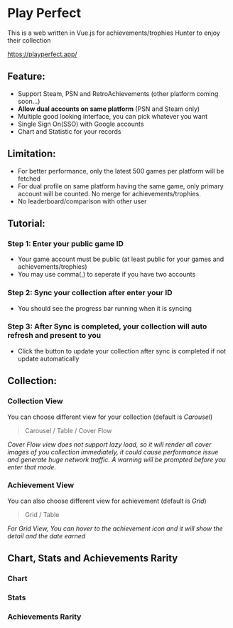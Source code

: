 # Play Perfect
This is a web written in Vue.js for achievements/trophies Hunter to enjoy their collection

https://playperfect.app/

## Feature:
* Support Steam, PSN and RetroAchievements (other platform coming soon...)
* **Allow dual accounts on same platform** (PSN and Steam only)
* Multiple good looking interface, you can pick whatever you want 
* Single Sign On(SSO) with Google accounts
* Chart and Statistic for your records
  
## Limitation: 

* For better performance, only the latest 500 games per platform will be fetched
* For dual profile on same platform having the same game, only primary account will be counted. No merge for achievements/trophies.
* No leaderboard/comparison with other user 

## Tutorial:

### Step 1: Enter your public game ID
* Your game account must be public (at least public for your games and achievements/trophies)
* You may use comma(,) to seperate if you have two accounts

### Step 2: Sync your collection after enter your ID
* You should see the progress bar running when it is syncing

### Step 3: After Sync is completed, your collection will auto refresh and present to you

* Click the button to update your collection after sync is completed if not update automatically

## Collection:
### Collection View
You can choose different view for your collection (default is *Carousel*)
> Carousel / Table / Cover Flow 

*Cover Flow view does not support lazy load, so it will render all cover images of you collection immediately, it could cause performance issue and generate huge network traffic. A warning will be prompted before you enter that mode.*

### Achievement View

You can also choose different view for achievement (default is *Grid*)
> Grid / Table

*For Grid View, You can hover to the achievement icon and it will show the detail and the date earned*

## Chart, Stats and Achievements Rarity
### Chart

### Stats

### Achievements Rarity
